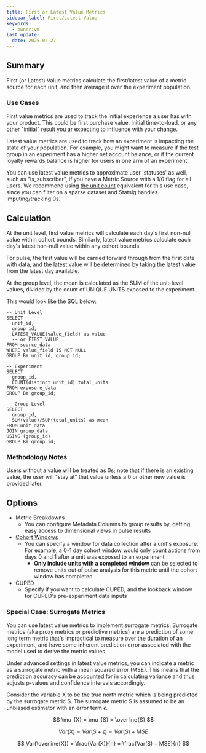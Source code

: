 ```yaml
---
title: First or Latest Value Metrics
sidebar_label: First/Latest Value
keywords:
  - owner:vm
last_update:
  date: 2025-02-27
---
```


## Summary

First (or Latest) Value metrics calculate the first/latest value of a metric source for each unit, and then average it over the experiment population.

### Use Cases

First value metrics are used to track the initial experience a user has with your product. This could be first purchase value, initial time-to-load, or any other "initial" result you ar expecting to influence with your change.

Latest value metrics are used to track how an experiment is impacting the state of your population. For example, you might want to measure if the test group in an experiment has a higher net account balance, or if the current loyalty rewards balance is higher for users in one arm of an experiment.

You can use latest value metrics to approximate user 'statuses' as well, such as "is_subscriber", if you have a Metric Source with a 1/0 flag for all users. We recommend using [the unit count](./unit-count-latest) equivalent for this use case, since you can filter on a sparse dataset and Statsig handles imputing/tracking 0s.

## Calculation

At the unit level, first value metrics will calculate each day's first non-null value within cohort bounds. Similarly, latest value metrics calculate each day's latest non-null value within any cohort bounds.

For pulse, the first value will be carried forward through from the first date with data, and the latest value will be determined by taking the latest value from the latest day available.

At the group level, the mean is calculated as the SUM of the unit-level values, divided by the count of UNIQUE UNITS exposed to the experiment.

This would look like the SQL below:

```
-- Unit Level
SELECT
  unit_id,
  group_id,
  LATEST_VALUE(value_field) as value
  -- or FIRST_VALUE
FROM source_data
WHERE value_field IS NOT NULL
GROUP BY unit_id, group_id;

-- Experiment
SELECT
  group_id,
  COUNT(distinct unit_id) total_units
FROM exposure_data
GROUP BY group_id;

-- Group Level
SELECT
  group_id,
  SUM(value)/SUM(total_units) as mean
FROM unit_data
JOIN group_data
USING (group_id)
GROUP BY group_id;
```

### Methodology Notes

Users without a value will be treated as 0s; note that if there is an existing value, the user will "stay at" that value unless a 0 or other new value is provided later.

## Options

- Metric Breakdowns
  - You can configure Metadata Columns to group results by, getting easy access to dimensional views in pulse results
- [Cohort Windows](../features/cohort-metrics.md)
  - You can specify a window for data collection after a unit's exposure. For example, a 0-1 day cohort window would only count actions from days 0 and 1 after a unit was exposed to an experiment
    - **Only include units with a completed window** can be selected to remove units out of pulse analysis for this metric until the cohort window has completed
- CUPED
  - Specify if you want to calculate CUPED, and the lookback window for CUPED's pre-experiment data inputs

### Special Case: Surrogate Metrics

You can use latest value metrics to implement surrogate metrics. Surrogate metrics (aka proxy metrics or predictive metrics) are a prediction of some long term metric that's impractical to measure over the duration of an experiment, and have some inherent prediction error associated with the model used to derive the metric values.

Under advanced settings in latest value metrics, you can indicate a metric as a surrogate metric with a mean squared error (MSE). This means that the prediction accuracy can be accounted for in calculating variance and thus adjusts p-values and confidence intervals accordingly.

Consider the variable X to be the true north metric which is being predicted by the surrogate metric S. The surrogate metric S is assumed to be an unbiased estimator with an error term $\epsilon$.

$$
\mu_{X} = \mu_{S} = \overline{S}
$$

$$
Var(X) = Var(S + \epsilon) = Var(S) + MSE
$$

$$
Var(\overline{X}) = \frac{Var(X)}{n} = \frac{Var(S) + MSE}{n}
$$
